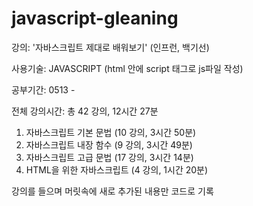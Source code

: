 # javascript-gleaning

강의: '자바스크립트 제대로 배워보기' (인프런, 백기선)

사용기술: JAVASCRIPT (html 안에 script 태그로 js파일 작성)

공부기간: 0513 - 

전체 강의시간:
총 42 강의, 12시간 27분

1. 자바스크립트 기본 문법 (10 강의, 3시간 50분)
2. 자바스크립트 내장 함수 (9 강의, 3시간 49분)
3. 자바스크립트 고급 문법 (17 강의, 3시간 14분)
4. HTML을 위한 자바스크립트 (4 강의, 1시간 20분)

강의를 들으며 머릿속에 새로 추가된 내용만 코드로 기록
